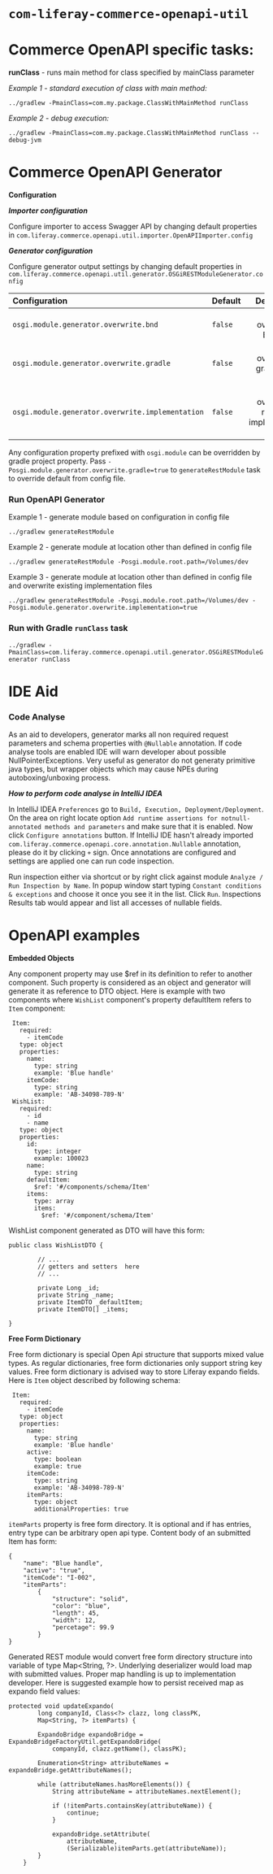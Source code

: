 # `com-liferay-commerce-openapi-util`

# Commerce OpenAPI specific tasks:

**runClass** - runs main method for class specified by mainClass parameter

*Example 1 - standard execution of class with main method:*

`../gradlew -PmainClass=com.my.package.ClassWithMainMethod runClass`

*Example 2 - debug execution:*

`../gradlew -PmainClass=com.my.package.ClassWithMainMethod runClass --debug-jvm`

# Commerce OpenAPI Generator

**Configuration**

***Importer configuration***

Configure importer to access Swagger API by changing default properties in
`com.liferay.commerce.openapi.util.importer.OpenAPIImporter.config`

***Generator configuration***

Configure generator output settings by changing default properties in
`com.liferay.commerce.openapi.util.generator.OSGiRESTModuleGenerator.config`

| Configuration | Default | Description |
|:---|:---|:---:|
| `osgi.module.generator.overwrite.bnd` | `false` | avoid overwriting BND file |
| `osgi.module.generator.overwrite.gradle` | `false` | avoid overwriting gradle build file |
| `osgi.module.generator.overwrite.implementation` | `false` | avoid overwriting resource implementation files |

Any configuration property prefixed with ``osgi.module`` can be overridden by gradle project property. Pass `-Posgi.module.generator.overwrite.gradle=true` to `generateRestModule` task to override default from config file.  
### Run OpenAPI Generator
Example 1 - generate module based on configuration in config file

`../gradlew generateRestModule`

Example 2 - generate module at location other than defined in config file

`../gradlew generateRestModule -Posgi.module.root.path=/Volumes/dev`

Example 3 - generate module at location other than defined in config file and overwrite existing implementation files

`../gradlew generateRestModule -Posgi.module.root.path=/Volumes/dev -Posgi.module.generator.overwrite.implementation=true`

### Run with Gradle `runClass` task

`../gradlew -PmainClass=com.liferay.commerce.openapi.util.generator.OSGiRESTModuleGenerator runClass`

# IDE Aid
### Code Analyse
As an aid to developers, generator marks all non required request parameters and schema properties with ``@Nullable`` annotation. If code analyse tools are enabled IDE will warn developer about possible NullPointerExceptions. Very useful as generator do not generaty primitive java types, but wrapper objects which may cause NPEs during autoboxing/unboxing process.

***How to perform code analyse in IntelliJ IDEA***

In IntelliJ IDEA ``Preferences`` go to ``Build, Execution, Deployment/Deployment``. On the area on right locate option ``Add runtime assertions for notnull-annotated methods and parameters`` and make sure that it is enabled. Now click ``Configure annotations`` button. If IntelliJ IDE hasn't already imported ``com.liferay.commerce.openapi.core.annotation.Nullable`` annotation, please do it by clicking ``+`` sign.
Once annotations are configured and settings are applied one can run code inspection.

Run inspection either via shortcut or by right click against module ``Analyze / Run Inspection by Name``. In popup window start typing ``Constant conditions & exceptions`` and choose it once you see it in the list. Click ``Run``. Inspections Results tab would appear and list all accesses of nullable fields.     

# OpenAPI examples

**Embedded Objects**

Any component property may use $ref in its definition to refer to another component. Such property is considered as an object and generator will generate it as reference to DTO object.
Here is example with two components where ``WishList`` component's property defaultItem refers to ``Item`` component:
```
 Item:
   required:
     - itemCode
   type: object
   properties:
     name:
       type: string
       example: 'Blue handle'
     itemCode:
       type: string
       example: 'AB-34098-789-N'
 WishList:
   required:
     - id
     - name
   type: object
   properties:
     id:
       type: integer
       example: 100023
     name:
       type: string
     defaultItem:
       $ref: '#/components/schema/Item'
     items:
       type: array
       items:
         $ref: '#/component/schema/Item'
```
WishList component generated as DTO will have this form:
```
public class WishListDTO {

		// ...
		// getters and setters  here
		// ...

		private Long _id;
		private String _name;
		private ItemDTO _defaultItem;
		private ItemDTO[] _items;

}
```

**Free Form Dictionary**

Free form dictionary is special Open Api structure that supports mixed value types. As regular dictionaries, free form dictionaries only support string key values. Free form dictionary is advised way to store Liferay expando fields.
Here is `Item` object described by following schema:
```
 Item:
   required:
     - itemCode
   type: object
   properties:
     name:
       type: string
       example: 'Blue handle'
     active:
       type: boolean
       example: true
     itemCode:
       type: string
       example: 'AB-34098-789-N'
     itemParts:
       type: object
       additionalProperties: true
```
`itemParts` property is free form directory. It is optional and if has entries, entry type can be arbitrary open api type.
Content body of an submitted Item has form:
```
{
    "name": "Blue handle",
    "active": "true",
    "itemCode": "I-002",
    "itemParts":
        {
            "structure": "solid",
            "color": "blue",
            "length": 45,
            "width": 12,
            "percetage": 99.9
        }
}
```
Generated REST module would convert free form directory structure into variable of type Map<String, ?>. Underlying deserializer would load map with submitted values.  Proper map handling is up to implementation developer. Here is suggested example how to persist received map as expando field values:
```
protected void updateExpando(
		long companyId, Class<?> clazz, long classPK,
		Map<String, ?> itemParts) {

		ExpandoBridge expandoBridge = ExpandoBridgeFactoryUtil.getExpandoBridge(
			companyId, clazz.getName(), classPK);

		Enumeration<String> attributeNames = expandoBridge.getAttributeNames();

		while (attributeNames.hasMoreElements()) {
			String attributeName = attributeNames.nextElement();

			if (!itemParts.containsKey(attributeName)) {
				continue;
			}

			expandoBridge.setAttribute(
				attributeName,
				(Serializable)itemParts.get(attributeName));
		}
	}
```